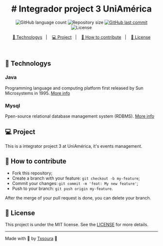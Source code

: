 <h1 align="center">
# Integrador project 3 UniAmérica  
</h1>
<p align="center">
  <img alt="GitHub language count" src="https://img.shields.io/github/languages/count/txsoura/Integrador3-UniAmerica?style=for-the-badge&logo=appveyor">

  <img alt="Repository size" src="https://img.shields.io/github/repo-size/txsoura/Integrador3-UniAmerica?style=for-the-badge&logo=appveyor">

  <a href="https://github.com/txsoura/Integrador3-UniAmerica/commits/master">
    <img alt="GitHub last commit" src="https://img.shields.io/github/last-commit/txsoura/Integrador3-UniAmerica?style=for-the-badge&logo=appveyor">
  </a>
  <img alt="License" src="https://img.shields.io/badge/license-MIT-brightgreen?style=for-the-badge&logo=appveyor">
</p>

<p align="center">
  <a href="#-technologys">🚀 Technologys</a>&nbsp;&nbsp;&nbsp;|&nbsp;&nbsp;&nbsp;
  <a href="#-project">💻 Project</a>&nbsp;&nbsp;&nbsp;|&nbsp;&nbsp;&nbsp;
  <a href="#-how-to-contribute">🤔 How to contribute</a>&nbsp;&nbsp;&nbsp;|&nbsp;&nbsp;&nbsp;
  <a href="#-license">📝 License</a>
</p>

<br>

## 🚀 Technologys

### Java
Programming language and computing platform first released by Sun Microsystems in 1995. [More info](https://java.com)

### Mysql
Ppen-source relational database management system (RDBMS). [More info](https://mysql.com)

## 💻 Project

This is a integrator project 3 at UniAmérica, it's events management.

## 🤔 How to contribute

-   Fork this repository;
-   Create a branch with your feature: `git checkout -b my-feature`;
-   Commit your changes: `git commit -m 'feat: My new feature'`;
-   Push to your branch: `git push origin my-feature`.

After the merge of your pull request is done, you can delete your branch.

## 📝 License

This project is under the MIT license. See the [LICENSE](LICENSE) for more details.

---

Made with 🖤 by [Txsoura](https://github.com/txsoura) :wave:

